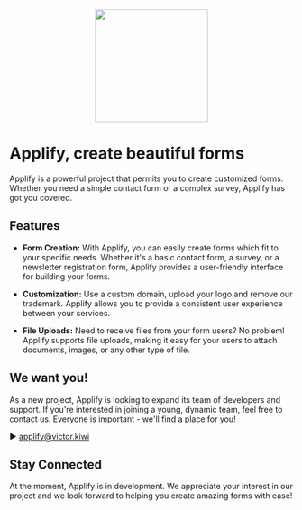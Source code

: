 <div align="center">
  <img height="200" src="https://victor.kiwi/assets/img/applify/logo-black-white-background-wm.png"  />
</div>

# Applify, create beautiful forms 

Applify is a powerful project that permits you to create customized forms. Whether you need a simple contact form or a complex survey, Applify has got you covered.
## Features

* **Form Creation:** With Applify, you can easily create forms which fit to your specific needs. Whether it's a basic contact form, a survey, or a newsletter registration form, Applify provides a user-friendly interface for building your forms.

* **Customization:** Use a custom domain, upload your logo and remove our trademark. Applify allows you to provide a consistent user experience between your services. 

* **File Uploads:** Need to receive files from your form users? No problem! Applify supports file uploads, making it easy for your users to attach documents, images, or any other type of file.
## We want you! 

As a new project, Applify is looking to expand its team of developers and support. If you're interested in joining a young, dynamic team, feel free to contact us. Everyone is important - we'll find a place for you! 

▶ [applify@victor.kiwi](mailto:applify@victor.kiwi)


## Stay Connected
At the moment, Applify is in development. 
We appreciate your interest in our project and we look forward to helping you create amazing forms with ease!
